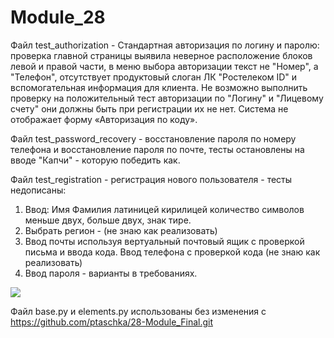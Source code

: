 # Module_28

Файл test_authorization - Стандартная авторизация по логину и паролю:
проверка главной страницы выявила неверное расположение блоков левой и правой части,
в меню выбора авторизации текст не "Номер", а "Телефон", отсутствует продуктовый
слоган ЛК "Ростелеком ID" и вспомогательная информация для клиента.
Не возможно выполнить проверку на положительный тест авторизации по "Логину" и 
"Лицевому счету" они должны быть при регистрации их не нет.
Система не отображает форму «Авторизация по коду». 

Файл test_password_recovery - восстановление пароля по номеру телефона и
восстановление пароля по почте, тесты остановлены на вводе 
"Капчи" -  которую победить как. 

Файл test_registration - регистрация нового пользователя - тесты недописаны: 
1. Ввод: Имя Фамилия  латиницей кирилицей количество символов меньше двух,
больше двух, знак тире.
2. Выбрать регион - (не знаю как реализовать)
3. Ввод почты используя вертуальный почтовый ящик с проверкой письма и ввода кода. 
 Ввод телефона с проверкой кода (не знаю как реализовать)
4. Ввод пароля - варианты в требованиях.



![](../../../Users/AGruz/Desktop/2022-11-03_202319.jpg)


Файл base.py и elements.py использованы без изменения с 
https://github.com/ptaschka/28-Module_Final.git